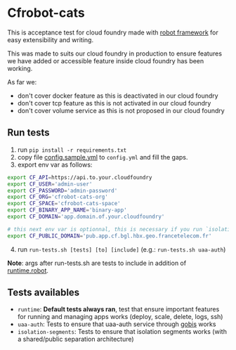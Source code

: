 # Cfrobot-cats

This is acceptance test for cloud foundry made with [robot framework](http://robotframework.org/) for easy extensibility and writing.

This was made to suits our cloud foundry in production to ensure features we have added or accessible feature inside cloud foundry has been working.

As far we:
- don't cover docker feature as this is deactivated in our cloud foundry
- don't cover tcp feature as this is not activated in our cloud foundry
- don't cover volume service as this is not proposed in our cloud foundry

## Run tests

1. run `pip install -r requirements.txt`
2. copy file [config.sample.yml](/config.sample.yml) to `config.yml` and fill the gaps.
3. export env var as follows:

```bash
export CF_API=https://api.to.your.cloudfoundry
export CF_USER='admin-user'
export CF_PASSWORD='admin-password'
export CF_ORG='cfrobot-cats-org'
export CF_SPACE='cfrobot-cats-space'
export CF_BINARY_APP_NAME='binary-app'
export CF_DOMAIN='app.domain.of.your.cloudfoundry'

# this next env var is optionnal, this is necessary if you run `isolation-segments` tests
export CF_PUBLIC_DOMAIN='pub.app.cf.bgl.hbx.geo.francetelecom.fr'
```

4. run `run-tests.sh [tests] [to] [include]` (e.g.: `run-tests.sh uaa-auth`)

**Note**: args after run-tests.sh are tests to include in addition of [runtime.robot](/runtime.robot).

## Tests availables

- `runtime`: **Default tests always ran**, test that ensure important features for running and managing apps works (deploy, scale, delete, logs, ssh) 
- `uaa-auth`: Tests to ensure that uaa-auth service through [gobis](https://github.com/orange-cloudfoundry/gobis-server) works
- `isolation-segments`: Tests to ensure that isolation segments works (with a shared/public separation architecture)

